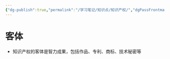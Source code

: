 ```yaml
---
{"dg-publish":true,"permalink":"/学习笔记/知识点/知识产权/","dgPassFrontmatter":true}
---
```


# 客体
- 知识产权的客体是智力成果，包括作品、专利、商标、技术秘密等